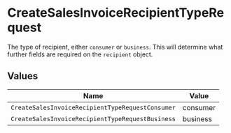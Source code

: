 # CreateSalesInvoiceRecipientTypeRequest

The type of recipient, either `consumer` or `business`. This will determine what further fields are
required on the `recipient` object.


## Values

| Name                                             | Value                                            |
| ------------------------------------------------ | ------------------------------------------------ |
| `CreateSalesInvoiceRecipientTypeRequestConsumer` | consumer                                         |
| `CreateSalesInvoiceRecipientTypeRequestBusiness` | business                                         |